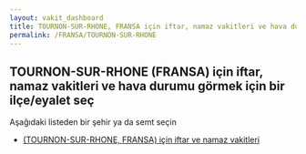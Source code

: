 ```yaml
---
layout: vakit_dashboard
title: TOURNON-SUR-RHONE, FRANSA için iftar, namaz vakitleri ve hava durumu - ilçe/eyalet seç
permalink: /FRANSA/TOURNON-SUR-RHONE
---
```


## TOURNON-SUR-RHONE (FRANSA) için iftar, namaz vakitleri ve hava durumu  görmek için bir ilçe/eyalet seç

Aşağıdaki listeden bir şehir ya da semt seçin

* [ (TOURNON-SUR-RHONE, FRANSA) için iftar ve namaz vakitleri](/FRANSA/TOURNON-SUR-RHONE/)

<script type="text/javascript">
  var GLOBAL_COUNTRY = 'FRANSA';
  var GLOBAL_CITY = 'TOURNON-SUR-RHONE';
  var GLOBAL_STATE = 'TOURNON-SUR-RHONE';
</script>
